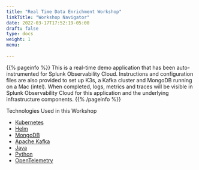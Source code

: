 ```yaml
---
title: "Real Time Data Enrichment Workshop"
linkTitle: "Workshop Navigator"
date: 2022-03-17T17:52:19-05:00
draft: false
type: docs
weight: 1
menu:
  
---
```

{{% pageinfo %}}
This is a real-time demo application that has been auto-instrumented for Splunk Observability Cloud. Instructions and configuration files are also provided to set up K3s, a Kafka cluster and MongoDB running on a Mac (intel). When completed, logs, metrics and traces will be visible in Splunk Observability Cloud for this application and the underlying infrastructure components.
{{% /pageinfo %}}

Technologies Used in this Workshop

* [Kubernetes](https://kubernetes.io)
* [Helm](https://helm.io)
* [MongoDB](https://mongodb.com)
* [Apache Kafka](https://kafka.apache.org/)
* [Java](https://java.com)
* [Python](https://python.com)
* [OpenTelemetry](https://opentelemetry.io)
